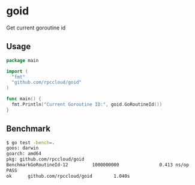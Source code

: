 # goid
Get current goroutine id 

## Usage
```go
package main

import (
  "fmt"
  "github.com/rpccloud/goid"
)

func main() {
  fmt.Println("Current Goroutine ID:", goid.GoRoutineId())
}
```

## Benchmark
```bash
$ go test -bench=.
goos: darwin
goarch: amd64
pkg: github.com/rpccloud/goid
BenchmarkGoRoutineId-12         1000000000               0.413 ns/op           0 B/op          0 allocs/op
PASS
ok      github.com/rpccloud/goid        1.040s
```

